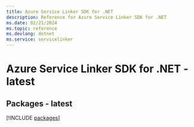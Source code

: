 ```yaml
---
title: Azure Service Linker SDK for .NET
description: Reference for Azure Service Linker SDK for .NET
ms.date: 02/21/2024
ms.topic: reference
ms.devlang: dotnet
ms.service: servicelinker
---
```

# Azure Service Linker SDK for .NET - latest
## Packages - latest
[!INCLUDE [packages](service-linker-index.md)]